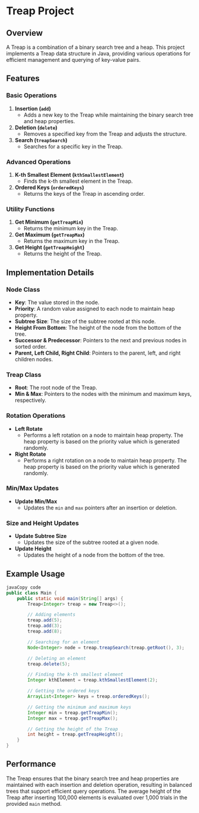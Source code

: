 # Treap Project

## Overview

A Treap is a combination of a binary search tree and a heap. This project implements a Treap data structure in Java, providing various operations for efficient management and querying of key-value pairs.

## Features

### Basic Operations

1. **Insertion (`add`)**
    - Adds a new key to the Treap while maintaining the binary search tree and heap properties.
2. **Deletion (`delete`)**
    - Removes a specified key from the Treap and adjusts the structure.
3. **Search (`treapSearch`)**
    - Searches for a specific key in the Treap.

### Advanced Operations

1. **K-th Smallest Element (`kthSmallestElement`)**
    - Finds the k-th smallest element in the Treap.
2. **Ordered Keys (`orderedKeys`)**
    - Returns the keys of the Treap in ascending order.

### Utility Functions

1. **Get Minimum (`getTreapMin`)**
    - Returns the minimum key in the Treap.
2. **Get Maximum (`getTreapMax`)**
    - Returns the maximum key in the Treap.
3. **Get Height (`getTreapHeight`)**
    - Returns the height of the Treap.

## Implementation Details

### Node Class

- **Key**: The value stored in the node.
- **Priority**: A random value assigned to each node to maintain heap property.
- **Subtree Size**: The size of the subtree rooted at this node.
- **Height From Bottom**: The height of the node from the bottom of the tree.
- **Successor & Predecessor**: Pointers to the next and previous nodes in sorted order.
- **Parent, Left Child, Right Child**: Pointers to the parent, left, and right children nodes.

### Treap Class

- **Root**: The root node of the Treap.
- **Min & Max**: Pointers to the nodes with the minimum and maximum keys, respectively.

### Rotation Operations

- **Left Rotate**
    - Performs a left rotation on a node to maintain heap property. The heap property is based on the priority value which is generated randomly.
- **Right Rotate**
    - Performs a right rotation on a node to maintain heap property. The heap property is based on the priority value which is generated randomly.

### Min/Max Updates

- **Update Min/Max**
    - Updates the `min` and `max` pointers after an insertion or deletion.

### Size and Height Updates

- **Update Subtree Size**
    - Updates the size of the subtree rooted at a given node.
- **Update Height**
    - Updates the height of a node from the bottom of the tree.

## Example Usage

```java
javaCopy code
public class Main {
    public static void main(String[] args) {
        Treap<Integer> treap = new Treap<>();

        // Adding elements
        treap.add(5);
        treap.add(3);
        treap.add(8);

        // Searching for an element
        Node<Integer> node = treap.treapSearch(treap.getRoot(), 3);

        // Deleting an element
        treap.delete(5);

        // Finding the k-th smallest element
        Integer kthElement = treap.kthSmallestElement(2);

        // Getting the ordered keys
        ArrayList<Integer> keys = treap.orderedKeys();

        // Getting the minimum and maximum keys
        Integer min = treap.getTreapMin();
        Integer max = treap.getTreapMax();

        // Getting the height of the Treap
        int height = treap.getTreapHeight();
    }
}

```

## Performance

The Treap ensures that the binary search tree and heap properties are maintained with each insertion and deletion operation, resulting in balanced trees that support efficient query operations. The average height of the Treap after inserting 100,000 elements is evaluated over 1,000 trials in the provided `main` method.